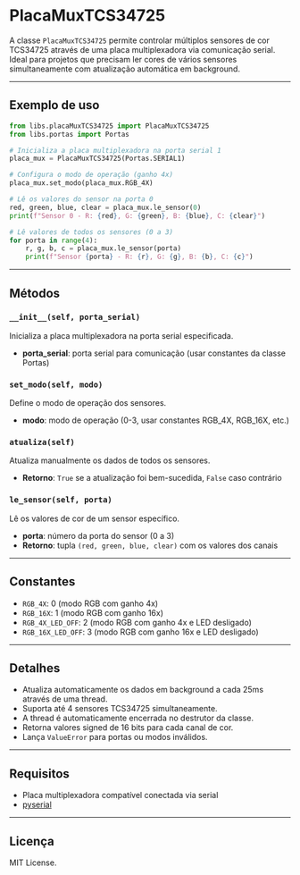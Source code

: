 # PlacaMuxTCS34725

A classe `PlacaMuxTCS34725` permite controlar múltiplos sensores de cor TCS34725 através de uma placa multiplexadora via comunicação serial. Ideal para projetos que precisam ler cores de vários sensores simultaneamente com atualização automática em background.

---

## Exemplo de uso

```python
from libs.placaMuxTCS34725 import PlacaMuxTCS34725
from libs.portas import Portas

# Inicializa a placa multiplexadora na porta serial 1
placa_mux = PlacaMuxTCS34725(Portas.SERIAL1)

# Configura o modo de operação (ganho 4x)
placa_mux.set_modo(placa_mux.RGB_4X)

# Lê os valores do sensor na porta 0
red, green, blue, clear = placa_mux.le_sensor(0)
print(f"Sensor 0 - R: {red}, G: {green}, B: {blue}, C: {clear}")

# Lê valores de todos os sensores (0 a 3)
for porta in range(4):
    r, g, b, c = placa_mux.le_sensor(porta)
    print(f"Sensor {porta} - R: {r}, G: {g}, B: {b}, C: {c}")
```

---

## Métodos

### `__init__(self, porta_serial)`
Inicializa a placa multiplexadora na porta serial especificada.

- **porta_serial**: porta serial para comunicação (usar constantes da classe Portas)

### `set_modo(self, modo)`
Define o modo de operação dos sensores.

- **modo**: modo de operação (0-3, usar constantes RGB_4X, RGB_16X, etc.)

### `atualiza(self)`
Atualiza manualmente os dados de todos os sensores.

- **Retorno**: `True` se a atualização foi bem-sucedida, `False` caso contrário

### `le_sensor(self, porta)`
Lê os valores de cor de um sensor específico.

- **porta**: número da porta do sensor (0 a 3)
- **Retorno**: tupla `(red, green, blue, clear)` com os valores dos canais

---

## Constantes

- `RGB_4X`: 0 (modo RGB com ganho 4x)
- `RGB_16X`: 1 (modo RGB com ganho 16x)
- `RGB_4X_LED_OFF`: 2 (modo RGB com ganho 4x e LED desligado)
- `RGB_16X_LED_OFF`: 3 (modo RGB com ganho 16x e LED desligado)

---

## Detalhes

- Atualiza automaticamente os dados em background a cada 25ms através de uma thread.
- Suporta até 4 sensores TCS34725 simultaneamente.
- A thread é automaticamente encerrada no destrutor da classe.
- Retorna valores signed de 16 bits para cada canal de cor.
- Lança `ValueError` para portas ou modos inválidos.

---

## Requisitos

- Placa multiplexadora compatível conectada via serial
- [pyserial](https://pypi.org/project/pyserial/)

---

## Licença

MIT License.
